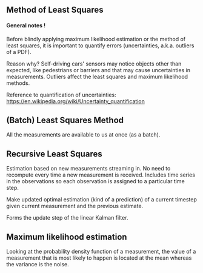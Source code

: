 ## Method of Least Squares

#### General notes !

Before blindly applying maximum likelihood estimation or the method of least 
squares, it is important to quantify errors (uncertainties, a.k.a. outliers of 
a PDF).

Reason why? Self-driving cars' sensors may notice objects other than expected, 
like pedestrians or barriers and that may cause uncertainties in measurements.
Outliers affect the least squares and maximum likelihood methods.

Reference to quantification of uncertainties: 
https://en.wikipedia.org/wiki/Uncertainty_quantification
 

## (Batch) Least Squares Method
All the measurements are available to us at once (as a batch).

## Recursive Least Squares
Estimation based on new measurements streaming in.
No need to recompute every time a new measurement is received.
Includes time series in the observations so each observation is assigned to a 
particular time step.

Make updated optimal estimation (kind of a prediction) of a current timestep 
given current measurement and the previous estimate.

Forms the update step of the linear Kalman filter.

## Maximum likelihood estimation

Looking at the probability density function of a measurement,
the value of a measurement that is most likely to happen is located at the 
mean whereas the variance is the noise.